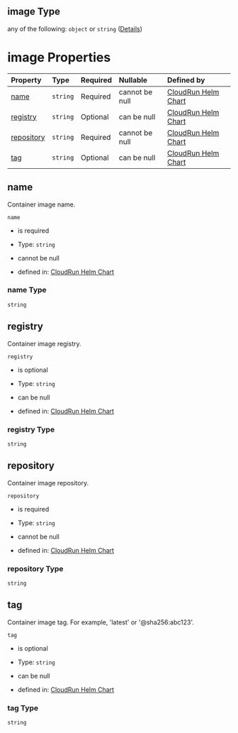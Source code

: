 ## image Type

any of the following: `object` or `string` ([Details](values-properties-image.md))

# image Properties

| Property                  | Type     | Required | Nullable       | Defined by                                                                                                                                                    |
| :------------------------ | :------- | :------- | :------------- | :------------------------------------------------------------------------------------------------------------------------------------------------------------ |
| [name](#name)             | `string` | Required | cannot be null | [CloudRun Helm Chart](values-properties-image-properties-name.md "https://github.com/helmless/google-cloudrun#/properties/image/properties/name")             |
| [registry](#registry)     | `string` | Optional | can be null    | [CloudRun Helm Chart](values-properties-image-properties-registry.md "https://github.com/helmless/google-cloudrun#/properties/image/properties/registry")     |
| [repository](#repository) | `string` | Required | cannot be null | [CloudRun Helm Chart](values-properties-image-properties-repository.md "https://github.com/helmless/google-cloudrun#/properties/image/properties/repository") |
| [tag](#tag)               | `string` | Optional | can be null    | [CloudRun Helm Chart](values-properties-image-properties-tag.md "https://github.com/helmless/google-cloudrun#/properties/image/properties/tag")               |

## name

Container image name.

`name`

* is required

* Type: `string`

* cannot be null

* defined in: [CloudRun Helm Chart](values-properties-image-properties-name.md "https://github.com/helmless/google-cloudrun#/properties/image/properties/name")

### name Type

`string`

## registry

Container image registry.

`registry`

* is optional

* Type: `string`

* can be null

* defined in: [CloudRun Helm Chart](values-properties-image-properties-registry.md "https://github.com/helmless/google-cloudrun#/properties/image/properties/registry")

### registry Type

`string`

## repository

Container image repository.

`repository`

* is required

* Type: `string`

* cannot be null

* defined in: [CloudRun Helm Chart](values-properties-image-properties-repository.md "https://github.com/helmless/google-cloudrun#/properties/image/properties/repository")

### repository Type

`string`

## tag

Container image tag. For example, 'latest' or '@sha256:abc123'.

`tag`

* is optional

* Type: `string`

* can be null

* defined in: [CloudRun Helm Chart](values-properties-image-properties-tag.md "https://github.com/helmless/google-cloudrun#/properties/image/properties/tag")

### tag Type

`string`
